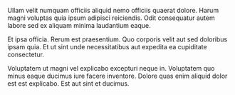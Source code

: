 Ullam velit numquam officiis aliquid nemo officiis quaerat dolore. Harum magni voluptas quia ipsum adipisci reiciendis. Odit consequatur autem labore sed ex aliquam minima laudantium eaque.
 Et ipsa officia. Rerum est praesentium. Quo corporis velit aut sed doloribus ipsam quia. Et ut sint unde necessitatibus aut expedita ea cupiditate consectetur.
 Voluptatem ut magni vel explicabo excepturi neque in. Voluptatem quo minus eaque ducimus iure facere inventore. Dolore quas enim aliquid dolor est est explicabo. Est aut sint et ducimus.